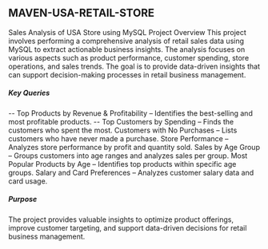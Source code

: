 ## MAVEN-USA-RETAIL-STORE

Sales Analysis of USA Store using MySQL
Project Overview
This project involves performing a comprehensive analysis of retail sales data using MySQL to extract actionable business insights. The analysis focuses on various aspects such as product performance, customer spending, store operations, and sales trends. The goal is to provide data-driven insights that can support decision-making processes in retail business management.

##### Key Queries
-- Top Products by Revenue & Profitability – Identifies the best-selling and most profitable products.
-- Top Customers by Spending – Finds the customers who spent the most.
Customers with No Purchases – Lists customers who have never made a purchase.
Store Performance – Analyzes store performance by profit and quantity sold.
Sales by Age Group – Groups customers into age ranges and analyzes sales per group.
Most Popular Products by Age – Identifies top products within specific age groups.
Salary and Card Preferences – Analyzes customer salary data and card usage.

##### Purpose
The project provides valuable insights to optimize product offerings, improve customer targeting, and support data-driven decisions for retail business management.

